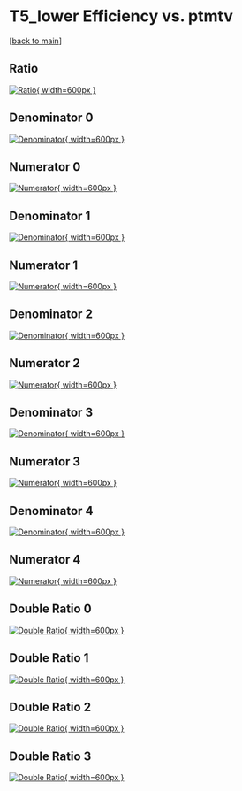 # T5_lower Efficiency vs. ptmtv

[[back to main](./)]



## Ratio

[![Ratio](../mtv/var/T5_lower_vtr_321_0_eff_ptmtv.png){ width=600px }](../mtv/var/T5_lower_vtr_321_0_eff_ptmtv.pdf)

## Denominator 0

[![Denominator](../mtv/den/T5_lower_vtr_321_0_eff_ptmtv_den0.png){ width=600px }](../mtv/den/T5_lower_vtr_321_0_eff_ptmtv_den0.pdf)

## Numerator 0

[![Numerator](../mtv/num/T5_lower_vtr_321_0_eff_ptmtv_num0.png){ width=600px }](../mtv/num/T5_lower_vtr_321_0_eff_ptmtv_num0.pdf)

## Denominator 1

[![Denominator](../mtv/den/T5_lower_vtr_321_0_eff_ptmtv_den1.png){ width=600px }](../mtv/den/T5_lower_vtr_321_0_eff_ptmtv_den1.pdf)

## Numerator 1

[![Numerator](../mtv/num/T5_lower_vtr_321_0_eff_ptmtv_num1.png){ width=600px }](../mtv/num/T5_lower_vtr_321_0_eff_ptmtv_num1.pdf)

## Denominator 2

[![Denominator](../mtv/den/T5_lower_vtr_321_0_eff_ptmtv_den2.png){ width=600px }](../mtv/den/T5_lower_vtr_321_0_eff_ptmtv_den2.pdf)

## Numerator 2

[![Numerator](../mtv/num/T5_lower_vtr_321_0_eff_ptmtv_num2.png){ width=600px }](../mtv/num/T5_lower_vtr_321_0_eff_ptmtv_num2.pdf)

## Denominator 3

[![Denominator](../mtv/den/T5_lower_vtr_321_0_eff_ptmtv_den3.png){ width=600px }](../mtv/den/T5_lower_vtr_321_0_eff_ptmtv_den3.pdf)

## Numerator 3

[![Numerator](../mtv/num/T5_lower_vtr_321_0_eff_ptmtv_num3.png){ width=600px }](../mtv/num/T5_lower_vtr_321_0_eff_ptmtv_num3.pdf)

## Denominator 4

[![Denominator](../mtv/den/T5_lower_vtr_321_0_eff_ptmtv_den4.png){ width=600px }](../mtv/den/T5_lower_vtr_321_0_eff_ptmtv_den4.pdf)

## Numerator 4

[![Numerator](../mtv/num/T5_lower_vtr_321_0_eff_ptmtv_num4.png){ width=600px }](../mtv/num/T5_lower_vtr_321_0_eff_ptmtv_num4.pdf)

## Double Ratio 0

[![Double Ratio](../mtv/ratio/T5_lower_vtr_321_0_eff_ptmtv_ratio0.png){ width=600px }](../mtv/ratio/T5_lower_vtr_321_0_eff_ptmtv_ratio0.pdf)

## Double Ratio 1

[![Double Ratio](../mtv/ratio/T5_lower_vtr_321_0_eff_ptmtv_ratio1.png){ width=600px }](../mtv/ratio/T5_lower_vtr_321_0_eff_ptmtv_ratio1.pdf)

## Double Ratio 2

[![Double Ratio](../mtv/ratio/T5_lower_vtr_321_0_eff_ptmtv_ratio2.png){ width=600px }](../mtv/ratio/T5_lower_vtr_321_0_eff_ptmtv_ratio2.pdf)

## Double Ratio 3

[![Double Ratio](../mtv/ratio/T5_lower_vtr_321_0_eff_ptmtv_ratio3.png){ width=600px }](../mtv/ratio/T5_lower_vtr_321_0_eff_ptmtv_ratio3.pdf)

